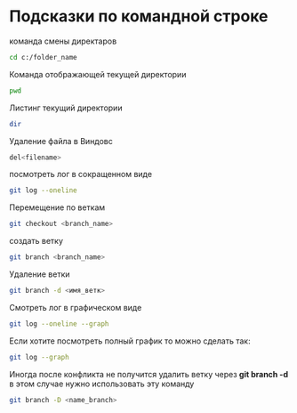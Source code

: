 # Подсказки по командной строке

команда смены директаров 

```sh
cd c:/folder_name
```
Команда отображающей текущей директории
```sh
pwd
```
Листинг текущий директории
```sh
dir
```
Удаление файла в Виндовс
```sh
del<filename>
```
посмотреть лог в сокращенном виде 
```sh
git log --oneline
```

Перемещение по веткам 
```sh
git checkout <branch_name>
```

создать ветку
```sh
git branch <branch_name>
```
Удаление ветки
```sh
git branch -d <имя_ветк>
```
Смотреть лог в графическом виде
```sh
git log --oneline --graph
```
Если хотите посмотреть полный график то можно сделать так:
```sh
git log --graph
```

Иногда после конфликта не получится удалить ветку через **git branch -d** в этом случае нужно использовать эту команду
```sh
git branch -D <name_branch>
```